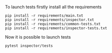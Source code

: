 To launch tests firstly install all the requirements
```
pip install -r requirements/main.txt
pip install -r requirements/inspector.txt
pip install -r requirements/common-tests.txt
pip install -r requirements/inspector-tests.txt
```
Now it is possible to launch tests
```
pytest inspector/tests
```